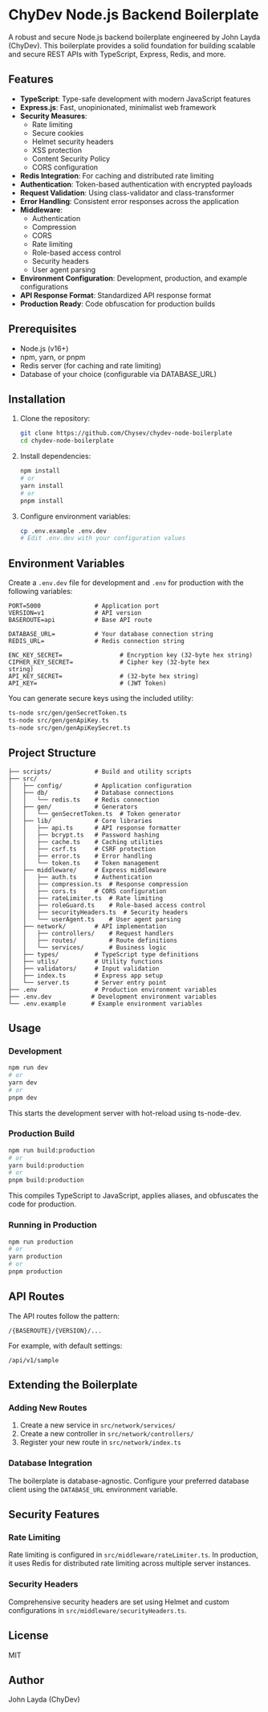 # ChyDev Node.js Backend Boilerplate

A robust and secure Node.js backend boilerplate engineered by John Layda (ChyDev). This boilerplate provides a solid foundation for building scalable and secure REST APIs with TypeScript, Express, Redis, and more.

## Features

- **TypeScript**: Type-safe development with modern JavaScript features
- **Express.js**: Fast, unopinionated, minimalist web framework
- **Security Measures**:
  - Rate limiting
  - Secure cookies
  - Helmet security headers
  - XSS protection
  - Content Security Policy
  - CORS configuration
- **Redis Integration**: For caching and distributed rate limiting
- **Authentication**: Token-based authentication with encrypted payloads
- **Request Validation**: Using class-validator and class-transformer
- **Error Handling**: Consistent error responses across the application
- **Middleware**:
  - Authentication
  - Compression
  - CORS
  - Rate limiting
  - Role-based access control
  - Security headers
  - User agent parsing
- **Environment Configuration**: Development, production, and example configurations
- **API Response Format**: Standardized API response format
- **Production Ready**: Code obfuscation for production builds

## Prerequisites

- Node.js (v16+)
- npm, yarn, or pnpm
- Redis server (for caching and rate limiting)
- Database of your choice (configurable via DATABASE_URL)

## Installation

1. Clone the repository:

   ```bash
   git clone https://github.com/Chysev/chydev-node-boilerplate
   cd chydev-node-boilerplate
   ```

2. Install dependencies:

   ```bash
   npm install
   # or
   yarn install
   # or
   pnpm install
   ```

3. Configure environment variables:
   ```bash
   cp .env.example .env.dev
   # Edit .env.dev with your configuration values
   ```

## Environment Variables

Create a `.env.dev` file for development and `.env` for production with the following variables:

```
PORT=5000               # Application port
VERSION=v1              # API version
BASEROUTE=api           # Base API route

DATABASE_URL=           # Your database connection string
REDIS_URL=              # Redis connection string

ENC_KEY_SECRET=                # Encryption key (32-byte hex string)
CIPHER_KEY_SECRET=             # Cipher key (32-byte hex
string)
API_KEY_SECRET=                # (32-byte hex string)
API_KEY=                       # (JWT Token)
```

You can generate secure keys using the included utility:

```bash
ts-node src/gen/genSecretToken.ts
ts-node src/gen/genApiKey.ts
ts-node src/gen/genApiKeySecret.ts
```

## Project Structure

```
├── scripts/            # Build and utility scripts
├── src/
│   ├── config/         # Application configuration
│   ├── db/             # Database connections
│   │   └── redis.ts    # Redis connection
│   ├── gen/            # Generators
│   │   └── genSecretToken.ts  # Token generator
│   ├── lib/            # Core libraries
│   │   ├── api.ts      # API response formatter
│   │   ├── bcrypt.ts   # Password hashing
│   │   ├── cache.ts    # Caching utilities
│   │   ├── csrf.ts     # CSRF protection
│   │   ├── error.ts    # Error handling
│   │   └── token.ts    # Token management
│   ├── middleware/     # Express middleware
│   │   ├── auth.ts     # Authentication
│   │   ├── compression.ts  # Response compression
│   │   ├── cors.ts     # CORS configuration
│   │   ├── rateLimiter.ts  # Rate limiting
│   │   ├── roleGuard.ts    # Role-based access control
│   │   ├── securityHeaders.ts  # Security headers
│   │   └── userAgent.ts    # User agent parsing
│   ├── network/        # API implementation
│   │   ├── controllers/    # Request handlers
│   │   ├── routes/         # Route definitions
│   │   └── services/       # Business logic
│   ├── types/          # TypeScript type definitions
│   ├── utils/          # Utility functions
│   ├── validators/     # Input validation
│   ├── index.ts        # Express app setup
│   └── server.ts       # Server entry point
├── .env                # Production environment variables
├── .env.dev           # Development environment variables
└── .env.example       # Example environment variables
```

## Usage

### Development

```bash
npm run dev
# or
yarn dev
# or
pnpm dev
```

This starts the development server with hot-reload using ts-node-dev.

### Production Build

```bash
npm run build:production
# or
yarn build:production
# or
pnpm build:production
```

This compiles TypeScript to JavaScript, applies aliases, and obfuscates the code for production.

### Running in Production

```bash
npm run production
# or
yarn production
# or
pnpm production
```

## API Routes

The API routes follow the pattern:

```
/{BASEROUTE}/{VERSION}/...
```

For example, with default settings:

```
/api/v1/sample
```

## Extending the Boilerplate

### Adding New Routes

1. Create a new service in `src/network/services/`
2. Create a new controller in `src/network/controllers/`
3. Register your new route in `src/network/index.ts`

### Database Integration

The boilerplate is database-agnostic. Configure your preferred database client using the `DATABASE_URL` environment variable.

## Security Features

### Rate Limiting

Rate limiting is configured in `src/middleware/rateLimiter.ts`. In production, it uses Redis for distributed rate limiting across multiple server instances.

### Security Headers

Comprehensive security headers are set using Helmet and custom configurations in `src/middleware/securityHeaders.ts`.

## License

MIT

## Author

John Layda (ChyDev)

